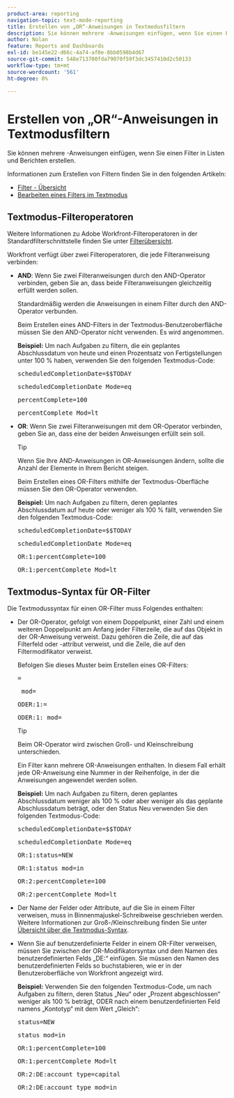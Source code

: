 ```yaml
---
product-area: reporting
navigation-topic: text-mode-reporting
title: Erstellen von „OR“-Anweisungen in Textmodusfiltern
description: Sie können mehrere -Anweisungen einfügen, wenn Sie einen Filter in Listen und Berichten erstellen.
author: Nolan
feature: Reports and Dashboards
exl-id: be145e22-d66c-4a74-af0e-8bb0598b4d67
source-git-commit: 548e713700fda79070f59f3dc3457410d2c50133
workflow-type: tm+mt
source-wordcount: '561'
ht-degree: 0%

---
```


# Erstellen von „OR“-Anweisungen in Textmodusfiltern

Sie können mehrere -Anweisungen einfügen, wenn Sie einen Filter in Listen und Berichten erstellen.

Informationen zum Erstellen von Filtern finden Sie in den folgenden Artikeln:

* [Filter - Übersicht](../../../reports-and-dashboards/reports/reporting-elements/filters-overview.md)
* [Bearbeiten eines Filters im Textmodus](../../../reports-and-dashboards/reports/text-mode/edit-text-mode-in-filter.md)

## Textmodus-Filteroperatoren

Weitere Informationen zu Adobe Workfront-Filteroperatoren in der Standardfilterschnittstelle finden Sie unter [Filterübersicht](../../../reports-and-dashboards/reports/reporting-elements/filters-overview.md).

Workfront verfügt über zwei Filteroperatoren, die jede Filteranweisung verbinden:

* **AND**: Wenn Sie zwei Filteranweisungen durch den AND-Operator verbinden, geben Sie an, dass beide Filteranweisungen gleichzeitig erfüllt werden sollen.

  Standardmäßig werden die Anweisungen in einem Filter durch den AND-Operator verbunden.

  Beim Erstellen eines AND-Filters in der Textmodus-Benutzeroberfläche müssen Sie den AND-Operator nicht verwenden. Es wird angenommen.

  **Beispiel:** Um nach Aufgaben zu filtern, die ein geplantes Abschlussdatum von heute und einen Prozentsatz von Fertigstellungen unter 100 % haben, verwenden Sie den folgenden Textmodus-Code:

  <pre>scheduledCompletionDate=$$TODAY</pre><pre>scheduledCompletionDate_Mode=eq</pre><pre>percentComplete=100</pre><pre>percentComplete_Mod=lt</pre>

* **OR**: Wenn Sie zwei Filteranweisungen mit dem OR-Operator verbinden, geben Sie an, dass eine der beiden Anweisungen erfüllt sein soll.

  >[!TIP]
  >
  >Wenn Sie Ihre AND-Anweisungen in OR-Anweisungen ändern, sollte die Anzahl der Elemente in Ihrem Bericht steigen.

  Beim Erstellen eines OR-Filters mithilfe der Textmodus-Oberfläche müssen Sie den OR-Operator verwenden.

  **Beispiel:** Um nach Aufgaben zu filtern, deren geplantes Abschlussdatum auf heute oder weniger als 100 % fällt, verwenden Sie den folgenden Textmodus-Code:

  <pre>scheduledCompletionDate=$$TODAY</pre><pre>scheduledCompletionDate_Mode=eq</pre><pre>OR:1:percentComplete=100</pre><pre>OR:1:percentComplete_Mod=lt</pre>

## Textmodus-Syntax für OR-Filter

Die Textmodussyntax für einen OR-Filter muss Folgendes enthalten:

* Der OR-Operator, gefolgt von einem Doppelpunkt, einer Zahl und einem weiteren Doppelpunkt am Anfang jeder Filterzeile, die auf das Objekt in der OR-Anweisung verweist. Dazu gehören die Zeile, die auf das Filterfeld oder -attribut verweist, und die Zeile, die auf den Filtermodifikator verweist.

  Befolgen Sie dieses Muster beim Erstellen eines OR-Filters:

  <pre><field name in camel case>=<value></pre><pre><field name in camel case>_mod=<modifier value></pre><pre>ODER:1:<field name in camel case>=<value></pre><pre>ODER:1:<field name in camel case>_mod=<modifier value></pre>

  >[!TIP]
  >
  >Beim OR-Operator wird zwischen Groß- und Kleinschreibung unterschieden.

  Ein Filter kann mehrere OR-Anweisungen enthalten. In diesem Fall erhält jede OR-Anweisung eine Nummer in der Reihenfolge, in der die Anweisungen angewendet werden sollen.

  **Beispiel:** Um nach Aufgaben zu filtern, deren geplantes Abschlussdatum weniger als 100 % oder aber weniger als das geplante Abschlussdatum beträgt, oder den Status Neu verwenden Sie den folgenden Textmodus-Code:

  <pre>scheduledCompletionDate=$$TODAY</pre><pre>scheduledCompletionDate_Mode=eq</pre><pre>OR:1:status=NEW</pre><pre>OR:1:status_mod=in</pre><pre>OR:2:percentComplete=100</pre><pre>OR:2:percentComplete_Mod=lt</pre>

* Der Name der Felder oder Attribute, auf die Sie in einem Filter verweisen, muss in Binnenmajuskel-Schreibweise geschrieben werden. Weitere Informationen zur Groß-/Kleinschreibung finden Sie unter [Übersicht über die Textmodus-Syntax](../../../reports-and-dashboards/reports/text-mode/text-mode-syntax-overview.md).
* Wenn Sie auf benutzerdefinierte Felder in einem OR-Filter verweisen, müssen Sie zwischen der OR-Modifikatorsyntax und dem Namen des benutzerdefinierten Felds „DE:“ einfügen. Sie müssen den Namen des benutzerdefinierten Felds so buchstabieren, wie er in der Benutzeroberfläche von Workfront angezeigt wird.

  **Beispiel:** Verwenden Sie den folgenden Textmodus-Code, um nach Aufgaben zu filtern, deren Status „Neu“ oder „Prozent abgeschlossen“ weniger als 100 % beträgt, ODER nach einem benutzerdefinierten Feld namens „Kontotyp“ mit dem Wert „Gleich“:

  <pre>status=NEW</pre><pre>status_mod=in</pre><pre>OR:1:percentComplete=100</pre><pre>OR:1:percentComplete_Mod=lt</pre><pre>OR:2:DE:account type=capital</pre><pre>OR:2:DE:account type_mod=in</pre>
